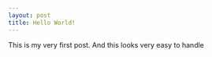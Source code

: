 ```yaml
---
layout: post
title: Hello World!
---
```


This is my very first post.
And this looks very easy to handle
